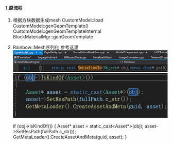 #### 1.原流程
1. 根据方块数据生成mesh
    CustomModel::load
    CustomModel::genGeomTemplate()
    CustomModel::genGeomTemplateInternal
    BlockMaterialMgr::genGeomTemplate

2. Rainbow::Mesh序列化
   参考这里  
   ![](./Source/Image/2024-10-30-17-52-03.png)  
   ![](./Source/Image/2024-10-30-17-52-39.png)  

    if (obj->IsKindOf<Asset>())
    {
        Asset* asset = static_cast<Asset*>(obj);
        asset->SetResPath(fullPath.c_str());
        GetMetaLoader().CreateAssetAndMeta(guid, asset);
    }
